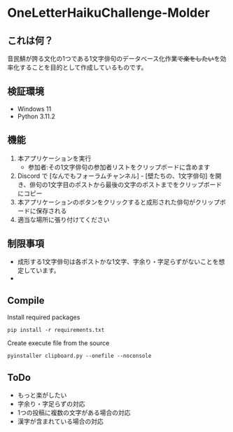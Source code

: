# OneLetterHaikuChallenge-Molder

## これは何？
音民鯖が誇る文化の1つである1文字俳句のデータベース化作業~~で楽をしたい~~を効率化することを目的として作成しているものです。

## 検証環境
- Windows 11
- Python  3.11.2

## 機能
1. 本アプリケーションを実行
    - 参加者:その1文字俳句の参加者リストをクリップボードに含めます 
1. Discord で [なんでもフォーラムチャンネル] - [壁たちの、1文字俳句] を開き、俳句の1文字目のポストから最後の文字のポストまでをクリップボードにコピー
1. 本アプリケーションのボタンをクリックすると成形された俳句がクリップボードに保存される
1. 適当な場所に張り付けてください

## 制限事項
- 成形する1文字俳句は各ポストかな1文字、字余り・字足らずがないことを想定しています。
- 


## Compile

Install required packages
```
pip install -r requirements.txt
```

Create execute file from the source
```
pyinstaller clipboard.py --onefile --noconsole
```

## ToDo
- もっと楽がしたい
- 字余り・字足らずの対応
- 1つの投稿に複数の文字がある場合の対応
- 漢字が含まれている場合の対応